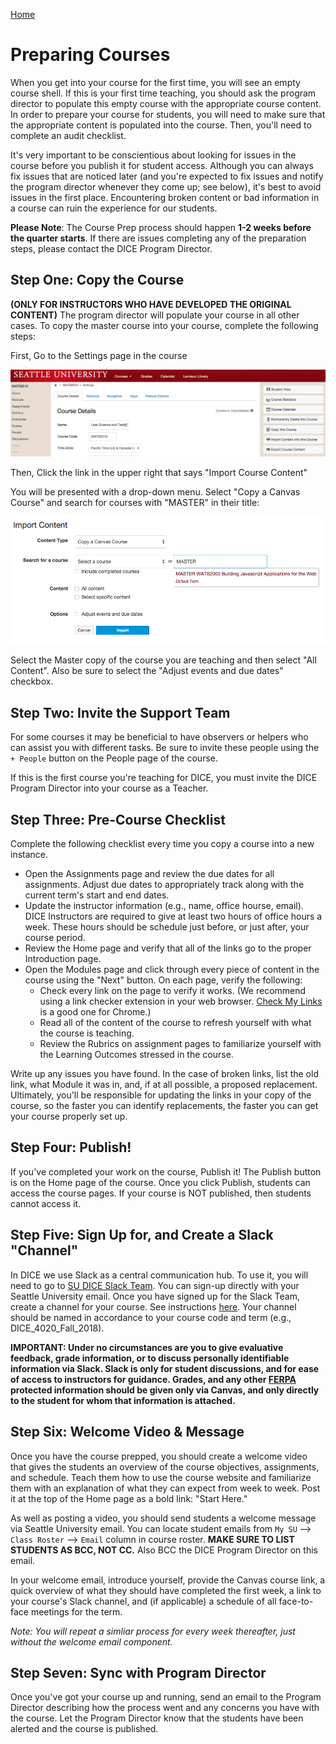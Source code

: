 [Home](http://milesccoleman.com/DICE_Instructor_Handbook/)
# Preparing Courses

When you get into your course for the first time, you will see an empty course shell. If this is your first time teaching, you should ask the program director to populate this empty course with the appropriate course content. In order to prepare your course for students, you will need to make sure that the appropriate content is populated into the course. Then, you'll need to complete an audit checklist.

It's very important to be conscientious about looking for issues in the course before you publish it for student access. Although you can always fix issues that are noticed later (and you're expected to fix issues and notify the program director whenever they come up; see below), it's best to avoid issues in the first place. Encountering broken content or bad information in a course can ruin the experience for our students.

**Please Note**: The Course Prep process should happen **1-2 weeks before the quarter starts**. If there are issues completing any of the preparation steps, please contact the DICE Program Director.

## Step One: Copy the Course 
**(ONLY FOR INSTRUCTORS WHO HAVE DEVELOPED THE ORIGINAL CONTENT)** The program director will populate your course in all other cases. 
To copy the master course into your course, complete the following steps:

First, Go to the Settings page in the course

![Canvas Settings Page](img/settingsPage.png)

Then, Click the link in the upper right that says "Import Course Content"

You will be presented with a drop-down menu. Select "Copy a Canvas Course" and search for courses with "MASTER" in their title:

![Copy Course Tool](img/copyCourse.png)

Select the Master copy of the course you are teaching and then select "All Content". Also be sure to select the "Adjust events and due dates" checkbox.

## Step Two: Invite the Support Team
For some courses it may be beneficial to have observers or helpers who can assist you with different tasks. Be sure to invite these people using the `+ People` button on the People page of the course.

If this is the first course you're teaching for DICE, you must invite the DICE Program Director into your course as a Teacher.

## Step Three: Pre-Course Checklist
Complete the following checklist every time you copy a course into a new instance.

* Open the Assignments page and review the due dates for all assignments. Adjust due dates to appropriately track along with the current term's start and end dates. 
* Update the instructor information (e.g., name, office hourse, email). DICE Instructors are required to give at least two hours of office hours a week. These hours should be schedule just before, or just after, your course period. 
* Review the Home page and verify that all of the links go to the proper Introduction page.
* Open the Modules page and click through every piece of content in the course using the "Next" button. On each page, verify the following:
    * Check every link on the page to verify it works. (We recommend using a link checker extension in your web browser. [Check My Links](https://chrome.google.com/webstore/detail/check-my-links/ojkcdipcgfaekbeaelaapakgnjflfglf/related?hl=en-GB) is a good one for Chrome.) 
    * Read all of the content of the course to refresh yourself with what the course is teaching.
    * Review the Rubrics on assignment pages to familiarize yourself with the Learning Outcomes stressed in the course.

Write up any issues you have found. In the case of broken links, list the old link, what Module it was in, and, if at all possible, a proposed replacement. Ultimately, you'll be responsible for updating the links in your copy of the course, so the faster you can identify replacements, the faster you can get your course properly set up.

## Step Four: Publish!
If you've completed your work on the course, Publish it! The Publish button is on the Home page of the course. Once you click Publish, students can access the course pages. If your course is NOT published, then students cannot access it.

## Step Five: Sign Up for, and Create a Slack "Channel"
In DICE we use Slack as a central communication hub. To use it, you will need to go to [SU DICE Slack Team](https://dtac-program.slack.com). You can sign-up directly with your Seattle University email. Once you have signed up for the Slack Team, create a channel for your course. See instructions [here](https://get.slack.help/hc/en-us/articles/201402297-Create-a-channel). Your channel should be named in accordance to your course code and term (e.g., DICE_4020_Fall_2018). 

**IMPORTANT: Under no circumstances are you to give evaluative feedback, grade information, or to discuss personally identifiable information via Slack. Slack is only for student discussions, and for ease of access to instructors for guidance. Grades, and any other [FERPA](https://www2.ed.gov/policy/gen/guid/fpco/ferpa/index.html) protected information should be given only via Canvas, and only directly to the student for whom that information is attached.** 

## Step Six: Welcome Video & Message
Once you have the course prepped, you should create a welcome video that gives the students an overview of the course objectives, assignments, and schedule. Teach them how to use the course website and familiarize them with an explanation of what they can expect from week to week. Post it at the top of the Home page as a bold link: "Start Here." 

As well as posting a video, you should send students a welcome message via Seattle University email. You can locate student emails from `My SU` --> `Class Roster` --> `Email` column in course roster. **MAKE SURE TO LIST STUDENTS AS BCC, NOT CC.** Also BCC the DICE Program Director on this email. 

In your welcome email, introduce yourself, provide the Canvas course link, a quick overview of what they should have completed the first week, a link to your course's Slack channel, and (if applicable) a schedule of all face-to-face meetings for the term. 

*Note: You will repeat a simliar process for every week thereafter, just without the welcome email component.* 

## Step Seven: Sync with Program Director
Once you've got your course up and running, send an email to the Program Director describing how the process went and any concerns you have with the course. Let the Program Director know that the students have been alerted and the course is published.

